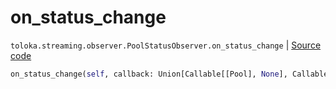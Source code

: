 # on_status_change
`toloka.streaming.observer.PoolStatusObserver.on_status_change` | [Source code](https://github.com/Toloka/toloka-kit/blob/v1.2.0/src/streaming/observer.py#L239)

```python
on_status_change(self, callback: Union[Callable[[Pool], None], Callable[[Pool], Awaitable[None]]])
```

